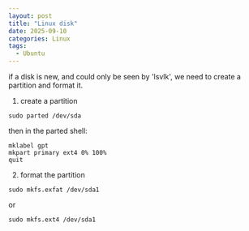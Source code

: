 ```yaml
---
layout: post
title: "Linux disk"
date: 2025-09-10
categories: Linux
tags:
  - Ubuntu
---
```



if a disk is new, and could only be seen by 'lsvlk', we need to create a partition and format it.

1. create a partition

```
sudo parted /dev/sda
```

then in the parted shell:

```
mklabel gpt
mkpart primary ext4 0% 100%
quit
```

2. format the partition

```
sudo mkfs.exfat /dev/sda1
```
or

```
sudo mkfs.ext4 /dev/sda1
```
